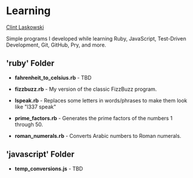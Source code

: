 Learning
========

[Clint Laskowski](clint.laskowski@gmail.com)

Simple programs I developed while learning Ruby, JavaScript, Test-Driven Development, Git, GitHub, Pry, and more.

'ruby' Folder
-------------

* **fahrenheit\_to\_celsius.rb** - TBD

* **fizzbuzz.rb** - My version of the classic FizzBuzz program.

* **lspeak.rb** - Replaces some letters in words/phrases to make them look like "l337 speak"

* **prime_factors.rb** - Generates the prime factors of the numbers 1 through 50.

* **roman_numerals.rb** - Converts Arabic numbers to Roman numerals.

'javascript' Folder
-------------------

* **temp_conversions.js** - TBD




